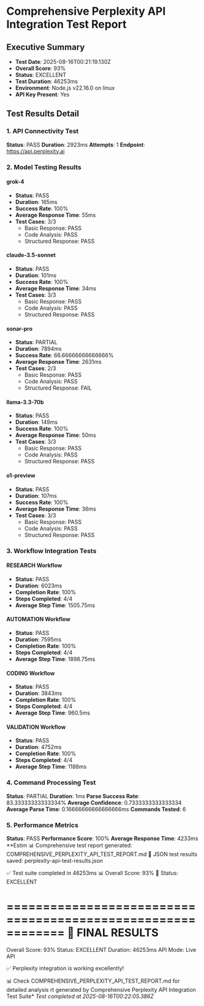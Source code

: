 # Comprehensive Perplexity API Integration Test Report

## Executive Summary
- **Test Date**: 2025-08-16T00:21:19.130Z
- **Overall Score**: 93%
- **Status**: EXCELLENT
- **Test Duration**: 46253ms
- **Environment**: Node.js v22.16.0 on linux
- **API Key Present**: Yes

## Test Results Detail

### 1. API Connectivity Test

**Status**: PASS
**Duration**: 2923ms
**Attempts**: 1
**Endpoint**: https://api.perplexity.ai





### 2. Model Testing Results

#### grok-4
- **Status**: PASS
- **Duration**: 165ms
- **Success Rate**: 100%
- **Average Response Time**: 55ms
- **Test Cases**: 3/3
  - Basic Response: PASS
  - Code Analysis: PASS
  - Structured Response: PASS

#### claude-3.5-sonnet
- **Status**: PASS
- **Duration**: 101ms
- **Success Rate**: 100%
- **Average Response Time**: 34ms
- **Test Cases**: 3/3
  - Basic Response: PASS
  - Code Analysis: PASS
  - Structured Response: PASS

#### sonar-pro
- **Status**: PARTIAL
- **Duration**: 7894ms
- **Success Rate**: 66.66666666666666%
- **Average Response Time**: 2631ms
- **Test Cases**: 2/3
  - Basic Response: PASS
  - Code Analysis: PASS
  - Structured Response: FAIL

#### llama-3.3-70b
- **Status**: PASS
- **Duration**: 149ms
- **Success Rate**: 100%
- **Average Response Time**: 50ms
- **Test Cases**: 3/3
  - Basic Response: PASS
  - Code Analysis: PASS
  - Structured Response: PASS

#### o1-preview
- **Status**: PASS
- **Duration**: 107ms
- **Success Rate**: 100%
- **Average Response Time**: 36ms
- **Test Cases**: 3/3
  - Basic Response: PASS
  - Code Analysis: PASS
  - Structured Response: PASS


### 3. Workflow Integration Tests

#### RESEARCH Workflow
- **Status**: PASS
- **Duration**: 6023ms
- **Completion Rate**: 100%
- **Steps Completed**: 4/4
- **Average Step Time**: 1505.75ms

#### AUTOMATION Workflow
- **Status**: PASS
- **Duration**: 7595ms
- **Completion Rate**: 100%
- **Steps Completed**: 4/4
- **Average Step Time**: 1898.75ms

#### CODING Workflow
- **Status**: PASS
- **Duration**: 3843ms
- **Completion Rate**: 100%
- **Steps Completed**: 4/4
- **Average Step Time**: 960.5ms

#### VALIDATION Workflow
- **Status**: PASS
- **Duration**: 4752ms
- **Completion Rate**: 100%
- **Steps Completed**: 4/4
- **Average Step Time**: 1188ms


### 4. Command Processing Test

**Status**: PARTIAL
**Duration**: 1ms
**Parse Success Rate**: 83.33333333333334%
**Average Confidence**: 0.7333333333333334
**Average Parse Time**: 0.16666666666666666ms
**Commands Tested**: 6


### 5. Performance Metrics

**Status**: PASS
**Performance Score**: 100%
**Average Response Time**: 4233ms
**Estim
📊 Comprehensive test report generated: COMPREHENSIVE_PERPLEXITY_API_TEST_REPORT.md
📄 JSON test results saved: perplexity-api-test-results.json

✅ Test suite completed in 46253ms
📊 Overall Score: 93%
🎯 Status: EXCELLENT

============================================================
🎯 FINAL RESULTS
============================================================
Overall Score: 93%
Status: EXCELLENT
Duration: 46253ms
API Mode: Live API

✅ Perplexity integration is working excellently!

📊 Check COMPREHENSIVE_PERPLEXITY_API_TEST_REPORT.md for detailed analysis
rt generated by Comprehensive Perplexity API Integration Test Suite*
*Test completed at 2025-08-16T00:22:05.386Z*
